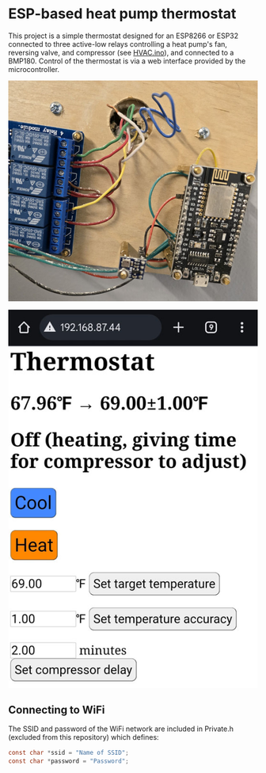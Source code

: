 # ESP-based heat pump thermostat

This project is a simple thermostat designed for an ESP8266 or ESP32 connected to three active-low relays controlling a heat pump's fan, reversing valve, and compressor (see [HVAC.ino](HVAC.ino)), and connected to a BMP180.  Control of the thermostat is via a web interface provided by the microcontroller.

![Thermostat hardware](thermostat.jpg)

![Web interface screenshot](screenshot.jpg)

## Connecting to WiFi

The SSID and password of the WiFi network are included in Private.h (excluded from this repository) which defines:

```c
const char *ssid = "Name of SSID";
const char *password = "Password";
```
